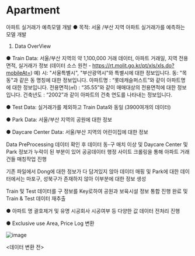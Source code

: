 # Apartment
아파트 실거래가 예측모델 개발
● 목적: 서울 /부산 지역 아파트 실거래가를 예측하는 모델 개발

1. Data OverView

● Train Data: 서울/부산 지역의 약 1,100,000 거래 데이터, 아파트 거래일, 지역 전용면적, 실거래가 정보
(데이터 소스 원천 - https://rt.molit.go.kr/pt/xls/xls.do?mobileAt=)
예)
시: "서울특별시", "부산광역시"와 특별시에 대한 정보입니다.
동: "목동"과 같은 동 명칭에 대한 정보입니다.
아파트명 : “롯데캐슬퍼스트”와 같이 아파트명에 대한 정보입니다.
전용면적(㎡) : “35.55”와 같이 매매대상의 전용면적에 대한 정보입니다.
건축년도 : “2002”과 같이 아파트의 건축 연도를 나타내는 정보입니다.

● Test Data: 실거래가를 제외하고 Train Data와 동일 (3900여개의 데이터)

● Park Data: 서울/부산 지역의 공원에 대한 정보

● Daycare Center Data: 서울/부산 지역의 어린이집에 대한 정보

Data PreProcessing
데이터 확인 후 데이터 동-구 매치 이상 및 Daycare Center 및 Park 정보가 누락이 된 부분이 있어 공공데이터 행정 사이트 크롤링을 통해 아파트 거래건들 매칭작업 진행 

기존 파일에서 Dong에 대한 정보가 다 담겨있지 않아 데이터 매핑 및 Park에 대한 데이터에서는 마포구, 성북구가 존재하지 않아 이부분에 대한 정보 생성

Train 및 Test 데이터를 구 정보를 Key로하여 공원과 보육시설 정보 통합 진행 완료 및 Train & Test 데이터 재추출

● 아파트 명 괄호제거 및 유명 시공회사 시공여부 등 다양한 값 데이터 전처리 진행 

● Exclusive use Area, Price Log 변환

![image](https://github.com/user-attachments/assets/83665dc1-f98b-4b86-80e4-a68656b7b1b5)

<데이터 변환 전> 





